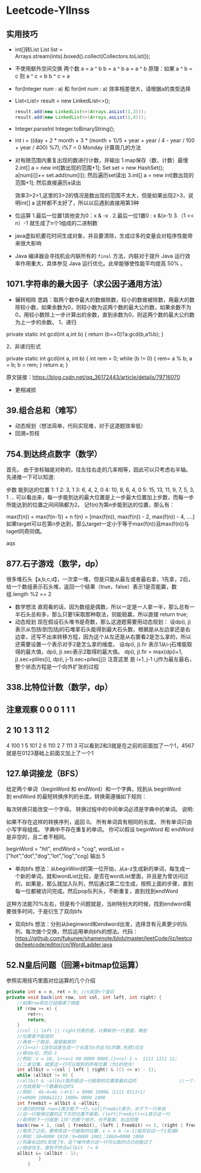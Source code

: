 # Leetcode-Yllnss

## 实用技巧
- int[]转List 
  List<Integer> list = Arrays.stream(ints).boxed().collect(Collectors.toList());
  
- 不使用额外空间交换 两个数
  a = a ^ b
  b = a ^ b
  a = a ^ b
  原理：如果 a ^ b = c 则 a ^ c = b   b ^ c = a
  
- for(Integer num : a) 和 for(int num : a) 效率相差很大，请根据a的类型选择

- List<List<Integer>> result = new LinkedList<>();

    ```java
    result.add(new LinkedList<>(Arrays.asList(1,3)));
    result.add(new LinkedList<>(Arrays.asList(1,4)));
    ```
    
- Integer.parseInt   Integer.toBinaryString();

- int i = ((day + 2 * month + 3 * (month + 1)/5 + year + year / 4 - year / 100 + year / 400) %7);
 i%7 = 0 Monday 计算周几的方法

- 对有限范围内重复出现的数进行计数，并输出
 1.map保存（数，计数）最慢
 2.int[] a = new int[数出现的范围+1];
  Set<Integer> set = new HashSet();
  a[num[i]]++  set.add(num[i]);
  然后遍历set读出
 3.int[] a = new int[数出现的范围+1];
  然后直接遍历a读出
  
  效率3>2>1,这里的3>2的情况是数出现的范围不太大，但是如果出现2>3，说明int[] a 这样都不太好了，所以以后遇到直接用第3种
  
- 位运算
 1.最后一位置1其他变为0：x & -x . 
 2.最后一位1置0 : x &(x-1) 
 3.（1 << n）-1 就生成了n个1组成的二进制数

- java虚拟机要花时间生成对象，并且要清除，生成过多的变量会对程序性能带来很大影响

- Java 编译器会寻找机会内联所有的 `final` 方法，内联对于提升 Java 运行效率作用重大，具体参见 Java 运行优化。此举能够使性能平均提高 50% 。


## 1071.字符串的最大因子（求公因子通用方法）

- 辗转相除
 思路：取两个数中最大的数做除数，较小的数做被除数，用最大的数除较小数，如果余数为0，则较小数为这两个数的最大公约数，如果余数不为0，用较小数除上一步计算出的余数，直到余数为0，则这两个数的最大公约数为上一步的余数。
1、递归

private static int gcd(int a,int b) {
        return (b==0)?a:gcd(b,a%b);
    }



2、非递归形式

private static int gcd(int a, int b) {
        int rem = 0;
        while (b != 0) {
             rem= a % b;
            a = b;
            b = rem;
        }
        return a;
    }

原文链接：https://blog.csdn.net/qq_36172443/article/details/79716070
- 更相减损

## 39.组合总和（难写）
- 动态规划（想法简单，代码实现难，对于这道题效率低）
- 回溯+剪枝

## 754.到达终点数字（数学）

 首先， 由于坐标轴是对称的，往左往右走的几率相等，因此可以只考虑右半轴。先递推一下可以知道:

 步数        能到达的位置
1:          1
2:          3, 1
3:          6, 4, 2, 0
4:          10, 8, 6, 4, 0
5:          15, 13, 11, 9, 7, 5, 3, 1
...
 可以看出来，每一步能到达的最大位置是上一步最大位置加上步数，而每一步所能达到的位置之间间隔都为2。
记f(n)为第n步能到达的位置，那么有：

max(f(n)) = max(f(n-1)) + n
f(n) = [max(f(n)),  max(f(n)) - 2, max(f(n)) - 4, ....]
如果target可以在第n步达到，那么target一定小于等于max(f(n))且max(f(n))与taget同奇同偶。

aqs

## 877.石子游戏（数学，dp）
很多堆石头【a,b,c,d】，一次拿一堆，但是只能从最左或者最右拿，1先拿，2后，给一个数组表示石头堆，返回一个结果（true，false）表示1是否能赢，数组.length %2 == 2
- 数学想法
 直观看的话，因为数组是偶数，所以一定是一人拿一半，那么总有一半石头总和多，那么只要1采取那种取法，则能稳赢，所以直接 return true;
- 动态规划
 现在假设石头堆书是奇数，那么这道题需要用动态规划：
 设dp(i, j)表示从包括i到包括j的石堆拿石头能得到最大石头数，根据是从左边拿还是右边拿，还写不出来转移方程，因为这个从左还是从右要看2是怎么拿的，所以还需要设置一个表示对手2是怎么拿的维度。
 设dp(i, j).fir 表示1从i-j石堆能取得的最大值，dp(i, j).sec表示2取得的最大值。
 dp(i, j).fir = max{dp(i+1, j).sec+pliles[i],  dp(i, j-1).sec+piles[j]}
 注意这里 是   i+1, j-1    i,j作为最左最右，整个状态方程是一个向外扩张的过程

## 338.比特位计数（数学，dp）
注意观察
0	0	0
1	1	1
------------------
2	10	1
3	11	2
------------------
4	100	1
5	101	2
6	110	2
7	111	3
可以看到2和3就是在之前的前面加了一个1，4567就是在0123基础上前面又加上了一个1

## 127.单词接龙（BFS）
 给定两个单词（beginWord 和 endWord）和一个字典，找到从 beginWord 到 endWord 的最短转换序列的长度。转换需遵循如下规则：

每次转换只能改变一个字母。
转换过程中的中间单词必须是字典中的单词。
说明:

如果不存在这样的转换序列，返回 0。
所有单词具有相同的长度。
所有单词只由小写字母组成。
字典中不存在重复的单词。
你可以假设 beginWord 和 endWord 是非空的，且二者不相同。

beginWord = "hit",
endWord = "cog",
wordList = ["hot","dot","dog","lot","log","cog]
输出  5

- 单向bfs
想法：从beginWord的第一位开始，从a-z生成新的单词，每生成一个新的单词，就和wordList比较，是否在wordList里面，并且是为曾访问过的，如果是，那么就加入队列，然后通过第二位生成，按照上面的步骤，直到每一位都被访问完成。然后pop队列头，不断重复，直到找到endWord

这种方法能70%左右，但是有个问题就是，当树特别大的时候，找到endword需要很多时间，于是衍生了双向bfs
- 双向bfs
想法：分别从beginword和endword出发，选择含有元素更少的队列，每次做个交换，然后运用单向bfs的想法。代码：
https://github.com/fukunee/shamenote/blob/master/leetCode/ljz/leetcode/leetcode/editor/cn/WordLadder.java

## 52.N皇后问题（回溯+bitmap位运算）
参照实用技巧里面对位运算的几个介绍

```java
private int x = n, ret = 0; //n就是n个皇后
private void back(int row, int col, int left, int right) {
    //如果row现在已经摆满了棋盘
    if (row >= x) {
        ret++;
        return;
    }
    //col || left || right代表的是，计算新的一行里面，哪些
    //位置是不能放的
    //再来一个取反，就是能放的
    //(1<<x)-1这句话是生成一个长度为x的全为1的数,先把1往左			
    //移动x位，然后-1
    //例如：x = 10, 1<<x=1 00 0000 0000,(1<<x)-1 =  1111 1111 11;
    //二者交集，就是这一行可以取到的所有位置（为1的地方）
    int allbit = ~(col | left | right) & ((1 << x) - 1);
    while (allbit != 0) {
    //allbit & -allbit取的是这一行能取的位置里最右边的				  //一个，
    //也就是取一个数最右边的1
    //例如： 4&-4=4&（~4+1）= 0000 1000&（1111 0111+1）
    //=0000 1000&1111 1000= 0000 1000
    int freebit = allbit & -allbit;
    //递归的时候 row+1表示取下一行，col|freebit表示，对于下一行来说
    //这一行取得位置的正下方的位置不能取，(left|freebit)<<1表示这一行
    //取得到下一行就是-135°的那个地方，也不能取，右边同理
    back(row + 1, (col | freebit), (left | freebit) << 1, (right | freebit) >> 1);
    //取完了之后，要修改这一行能取的位置，x = x & (x-1)能将右边一个1变成0
    //例如：10=0000 1010；9=0000 1001；10&9=0000 1000
    //将最右边的1变成了0，这个操作表示这一行可以取的点已经取过了
    //继续往左，直到不符合allbit ！= 0
    allbit &= (allbit - 1);
            }
        }
```

